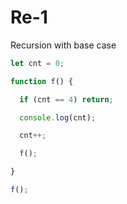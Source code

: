 # Re-1

Recursion with base case

```js
let cnt = 0;

function f() {

  if (cnt == 4) return;

  console.log(cnt);

  cnt++;

  f();

}

f();
```


